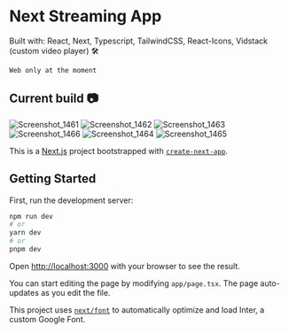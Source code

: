 <h1>Next Streaming App</h1>

<p>Built with: React, Next, Typescript, TailwindCSS, React-Icons, Vidstack (custom video player) 🛠 </p>

`Web only at the moment`

<h2>Current build 📷</h2>

![Screenshot_1461](https://github.com/retr080s/next-live-streaming-app/assets/84463361/7fac401f-0b01-45cb-b572-cdaaf899062f)
![Screenshot_1462](https://github.com/retr080s/next-live-streaming-app/assets/84463361/9ce0f620-87dd-489f-9a28-6568705680e0)
![Screenshot_1463](https://github.com/retr080s/next-live-streaming-app/assets/84463361/14f07d60-ab6c-47e4-97bb-8e8454b239d0)
![Screenshot_1466](https://github.com/retr080s/next-live-streaming-app/assets/84463361/8a261b25-d11a-475b-9248-64d71d4ad237)
![Screenshot_1464](https://github.com/retr080s/next-live-streaming-app/assets/84463361/afb16dfc-2507-4eaf-8e36-dc62f6f03608)
![Screenshot_1465](https://github.com/retr080s/next-live-streaming-app/assets/84463361/7da588b7-badb-4158-b801-d3a45d6997f2)


This is a [Next.js](https://nextjs.org/) project bootstrapped with [`create-next-app`](https://github.com/vercel/next.js/tree/canary/packages/create-next-app).

## Getting Started

First, run the development server:

```bash
npm run dev
# or
yarn dev
# or
pnpm dev
```

Open [http://localhost:3000](http://localhost:3000) with your browser to see the result.

You can start editing the page by modifying `app/page.tsx`. The page auto-updates as you edit the file.

This project uses [`next/font`](https://nextjs.org/docs/basic-features/font-optimization) to automatically optimize and load Inter, a custom Google Font.

